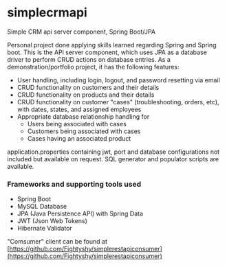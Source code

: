 # simplecrmapi
Simple CRM api server component, Spring Boot/JPA

Personal project done applying skills learned regarding Spring and Spring boot. This is the APi server component, which uses JPA as a database driver to perform CRUD actions on database entries. As a demonstration/portfolio project, it has the following features:
- User handling, including login, logout, and password resetting via email
- CRUD functionality on customers and their details
- CRUD functionality on products and their details
- CRUD functionality on customer "cases" (troubleshooting, orders, etc), with dates, states, and assigned employees
- Appropriate database relationship handling for
  - Users being associated with cases
  - Customers being associated with cases
  - Cases having an associated product
 
application.properties containing jwt, port and database configurations not included but available on request. SQL generator and populator scripts are available.

### Frameworks and supporting tools used
- Spring Boot
- MySQL Database
- JPA (Java Persistence API) with Spring Data
- JWT (Json Web Tokens)
- Hibernate Validator

"Comsumer" client can be found at [https://github.com/Fightyshy/simplerestapiconsumer](https://github.com/Fightyshy/simplerestapiconsumer)

